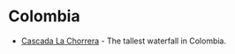 # Colombia

- [Cascada La Chorrera](/travels/colombia/cascada_la_chorrera) - The tallest waterfall in Colombia.
